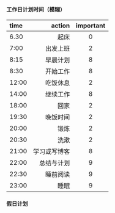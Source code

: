 #### 工作日计划时间（模糊）
| time | action | important |
| :------| ------: | :------: |
| 6.30 | 起床 | 0 |
| 7:00 | 出发上班 | 2 |
| 8:15 | 早晨计划 | 8 |
| 8:30 | 开始工作 | 8 |
| 12:00 | 吃饭休息 | 2 |
| 14:00 | 继续工作 | 8 |
| 18:00 | 回家 | 2 |
| 19:30 | 晚饭时间 | 2 |
| 20:00 | 锻炼 | 2 |
| 20:30 | 洗漱 | 2 |
| 21:00 | 学习或写博客 | 8 |
| 22:00 | 总结与计划 | 9 |
| 22:30 | 睡前阅读 | 9 |
| 23:00 | 睡眠 | 9 |


#### 假日计划
